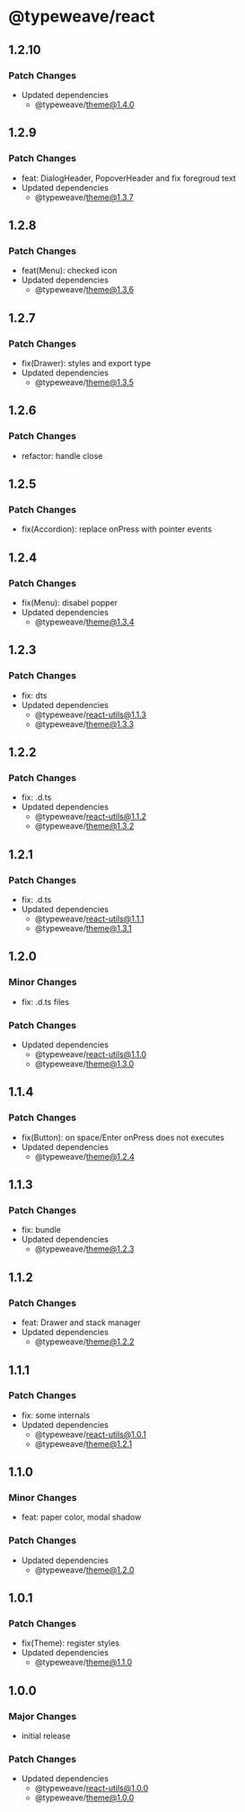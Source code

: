 # @typeweave/react

## 1.2.10

### Patch Changes

- Updated dependencies
  - @typeweave/theme@1.4.0

## 1.2.9

### Patch Changes

- feat: DialogHeader, PopoverHeader and fix foregroud text
- Updated dependencies
  - @typeweave/theme@1.3.7

## 1.2.8

### Patch Changes

- feat(Menu): checked icon
- Updated dependencies
  - @typeweave/theme@1.3.6

## 1.2.7

### Patch Changes

- fix(Drawer): styles and export type
- Updated dependencies
  - @typeweave/theme@1.3.5

## 1.2.6

### Patch Changes

- refactor: handle close

## 1.2.5

### Patch Changes

- fix(Accordion): replace onPress with pointer events

## 1.2.4

### Patch Changes

- fix(Menu): disabel popper
- Updated dependencies
  - @typeweave/theme@1.3.4

## 1.2.3

### Patch Changes

- fix: dts
- Updated dependencies
  - @typeweave/react-utils@1.1.3
  - @typeweave/theme@1.3.3

## 1.2.2

### Patch Changes

- fix: .d.ts
- Updated dependencies
  - @typeweave/react-utils@1.1.2
  - @typeweave/theme@1.3.2

## 1.2.1

### Patch Changes

- fix: .d.ts
- Updated dependencies
  - @typeweave/react-utils@1.1.1
  - @typeweave/theme@1.3.1

## 1.2.0

### Minor Changes

- fix: .d.ts files

### Patch Changes

- Updated dependencies
  - @typeweave/react-utils@1.1.0
  - @typeweave/theme@1.3.0

## 1.1.4

### Patch Changes

- fix(Button): on space/Enter onPress does not executes
- Updated dependencies
  - @typeweave/theme@1.2.4

## 1.1.3

### Patch Changes

- fix: bundle
- Updated dependencies
  - @typeweave/theme@1.2.3

## 1.1.2

### Patch Changes

- feat: Drawer and stack manager
- Updated dependencies
  - @typeweave/theme@1.2.2

## 1.1.1

### Patch Changes

- fix: some internals
- Updated dependencies
  - @typeweave/react-utils@1.0.1
  - @typeweave/theme@1.2.1

## 1.1.0

### Minor Changes

- feat: paper color, modal shadow

### Patch Changes

- Updated dependencies
  - @typeweave/theme@1.2.0

## 1.0.1

### Patch Changes

- fix(Theme): register styles
- Updated dependencies
  - @typeweave/theme@1.1.0

## 1.0.0

### Major Changes

- initial release

### Patch Changes

- Updated dependencies
  - @typeweave/react-utils@1.0.0
  - @typeweave/theme@1.0.0
